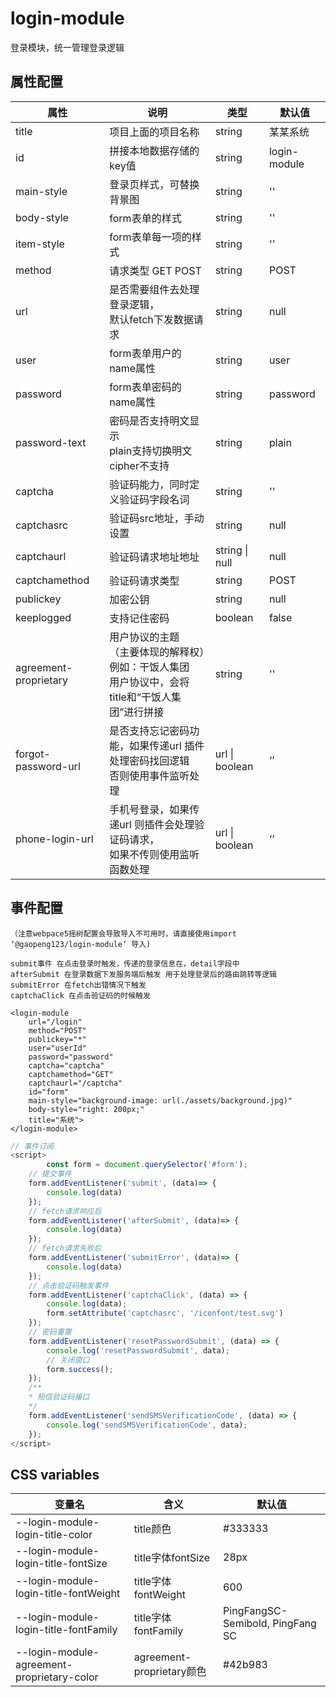 # login-module

登录模块，统一管理登录逻辑

## 属性配置

| 属性       | 说明                                                    | 类型   | 默认值       |
| ---------- | ------------------------------------------------------- | ------ | ------------ |
| title      | 项目上面的项目名称                                      | string | 某某系统     |
| id         | 拼接本地数据存储的key值                                 | string | login-module |
| main-style | 登录页样式，可替换背景图                           | string | ''           |
| body-style      | form表单的样式                                     | string | ''           |
| item-style | form表单每一项的样式 | string | '' |
| method     | 请求类型 GET POST                                       | string | POST         |
| url        | 是否需要组件去处理登录逻辑，<br />默认fetch下发数据请求 | string | null         |
| user       | form表单用户的name属性                                  | string | user         |
| password   | form表单密码的name属性                                  | string | password     |
| password-text | 密码是否支持明文显示 <br />plain支持切换明文 cipher不支持 | string | plain |
| captcha | 验证码能力，同时定义验证码字段名词 | string  | '' |
| captchasrc | 验证码src地址，手动设置 | string | null |
| captchaurl | 验证码请求地址地址 | string \| null | null |
| captchamethod | 验证码请求类型 | string | POST |
| publickey | 加密公钥 | string | null |
| keeplogged | 支持记住密码 | boolean | false |
| agreement-proprietary | 用户协议的主题<br />（主要体现的解释权）例如：干饭人集团<br />用户协议中，会将title和“干饭人集团”进行拼接 | string | '' |
| forgot-password-url | 是否支持忘记密码功能，如果传递url 插件处理密码找回逻辑<br />否则使用事件监听处理 | url \| boolean | ‘’ |
| phone-login-url | 手机号登录，如果传递url 则插件会处理验证码请求，<br />如果不传则使用监听函数处理 | url \| boolean | ‘’ |

## 事件配置 

`（注意webpace5摇树配置会导致导入不可用时，请直接使用import  ‘@gaopeng123/login-module’ 导入)`

```
submit事件 在点击登录时触发，传递的登录信息在，detail字段中
afterSubmit 在登录数据下发服务端后触发 用于处理登录后的路由跳转等逻辑
submitError 在fetch出错情况下触发
captchaClick 在点击验证码的时候触发
```

```tsx
<login-module
    url="/login"
    method="POST"
    publickey="*"
    user="userId"
    password="password"
    captcha="captcha"
    captchamethod="GET"
    captchaurl="/captcha"
    id="form"
    main-style="background-image: url(./assets/background.jpg)"
    body-style="right: 200px;"
    title="系统">
</login-module>
```

```js
// 事件订阅
<script>
        const form = document.querySelector('#form');
    // 提交事件
    form.addEventListener('submit', (data)=> {
        console.log(data)
    });
    // fetch请求响应后
    form.addEventListener('afterSubmit', (data)=> {
        console.log(data)
    });
    // fetch请求失败后
    form.addEventListener('submitError', (data)=> {
        console.log(data)
    });
    // 点击验证码触发事件
    form.addEventListener('captchaClick', (data) => {
        console.log(data);
        form.setAttribute('captchasrc', '/iconfont/test.svg')   
    });
    // 密码重置
    form.addEventListener('resetPasswordSubmit', (data) => {
        console.log('resetPasswordSubmit', data);
        // 关闭窗口
        form.success();
    });
    /**
    * 短信验证码接口
    */
    form.addEventListener('sendSMSVerificationCode', (data) => {
        console.log('sendSMSVerificationCode', data);
    });
</script>
```

## CSS variables

| 变量名                                     | 含义                      | 默认值                           |
| ------------------------------------------ | ------------------------- | -------------------------------- |
| --login-module-login-title-color           | title颜色                 | #333333                          |
| --login-module-login-title-fontSize        | title字体fontSize         | 28px                             |
| --login-module-login-title-fontWeight      | title字体fontWeight       | 600                              |
| --login-module-login-title-fontFamily      | title字体fontFamily       | PingFangSC-Semibold, PingFang SC |
| --login-module-agreement-proprietary-color | agreement-proprietary颜色 | #42b983                          |

